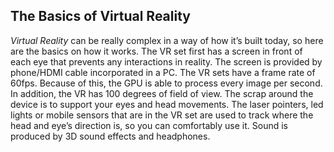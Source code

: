 ## The Basics of Virtual Reality

_Virtual Reality_ can be really complex in a way of how it’s built today, so here are the basics on how it works.
  The VR set first has a screen in front of each eye that prevents any interactions in reality.
    The screen is provided by phone/HDMI cable incorporated in a PC. The VR sets have a frame rate of 60fps.
      Because of this, the GPU is able to process every image per second.
        In addition, the VR has 100 degrees of field of view.
          The scrap around the device is to support your eyes and head movements.
            The laser pointers, led lights or mobile sensors that are in the VR set are used to track where the head and eye’s direction is, so you can comfortably use it.
              Sound is produced by 3D sound effects and headphones.
